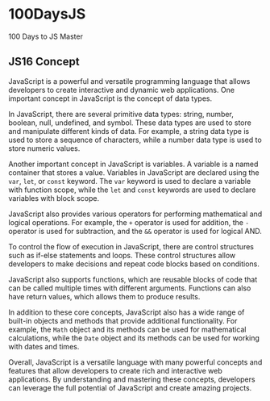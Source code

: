 # 100DaysJS
100 Days to JS Master

## JS16 Concept

JavaScript is a powerful and versatile programming language that allows developers to create interactive and dynamic web applications. One important concept in JavaScript is the concept of data types.

In JavaScript, there are several primitive data types: string, number, boolean, null, undefined, and symbol. These data types are used to store and manipulate different kinds of data. For example, a string data type is used to store a sequence of characters, while a number data type is used to store numeric values.

Another important concept in JavaScript is variables. A variable is a named container that stores a value. Variables in JavaScript are declared using the `var`, `let`, or `const` keyword. The `var` keyword is used to declare a variable with function scope, while the `let` and `const` keywords are used to declare variables with block scope.

JavaScript also provides various operators for performing mathematical and logical operations. For example, the `+` operator is used for addition, the `-` operator is used for subtraction, and the `&&` operator is used for logical AND.

To control the flow of execution in JavaScript, there are control structures such as if-else statements and loops. These control structures allow developers to make decisions and repeat code blocks based on conditions.

JavaScript also supports functions, which are reusable blocks of code that can be called multiple times with different arguments. Functions can also have return values, which allows them to produce results.

In addition to these core concepts, JavaScript also has a wide range of built-in objects and methods that provide additional functionality. For example, the `Math` object and its methods can be used for mathematical calculations, while the `Date` object and its methods can be used for working with dates and times.

Overall, JavaScript is a versatile language with many powerful concepts and features that allow developers to create rich and interactive web applications. By understanding and mastering these concepts, developers can leverage the full potential of JavaScript and create amazing projects.